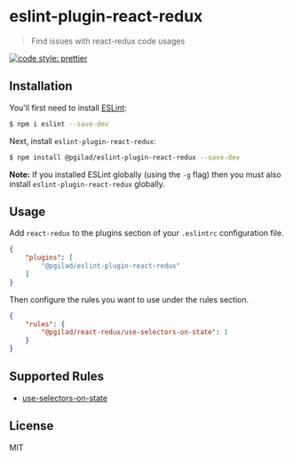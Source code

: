 # eslint-plugin-react-redux
> Find issues with react-redux code usages

[![code style: prettier](https://img.shields.io/badge/code_style-prettier-ff69b4.svg?style=flat-square)](https://github.com/prettier/prettier)

## Installation

You'll first need to install [ESLint](http://eslint.org):

```bash
$ npm i eslint --save-dev
```

Next, install `eslint-plugin-react-redux`:

```bash
$ npm install @pgilad/eslint-plugin-react-redux --save-dev
```

**Note:** If you installed ESLint globally (using the `-g` flag) then you must also install `eslint-plugin-react-redux` globally.

## Usage

Add `react-redux` to the plugins section of your `.eslintrc` configuration file.

```json
{
    "plugins": [
        "@pgilad/eslint-plugin-react-redux"
    ]
}
```

Then configure the rules you want to use under the rules section.

```json
{
    "rules": {
        "@pgilad/react-redux/use-selectors-on-state": 1
    }
}
```

## Supported Rules

- [use-selectors-on-state](docs/rules/use-selectors-on-state.md)

## License

MIT
